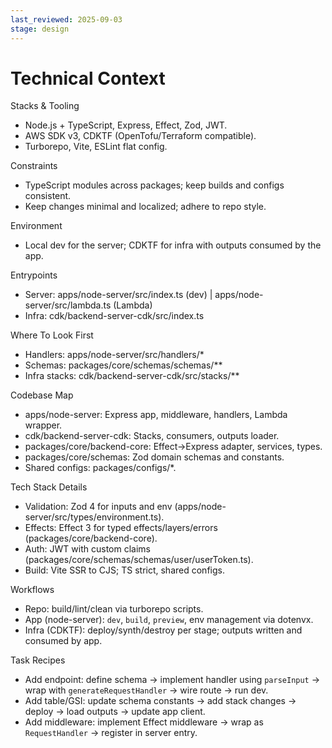 ```yaml
---
last_reviewed: 2025-09-03
stage: design
---
```


# Technical Context

Stacks & Tooling
- Node.js + TypeScript, Express, Effect, Zod, JWT.
- AWS SDK v3, CDKTF (OpenTofu/Terraform compatible).
- Turborepo, Vite, ESLint flat config.

Constraints
- TypeScript modules across packages; keep builds and configs consistent.
- Keep changes minimal and localized; adhere to repo style.

Environment
- Local dev for the server; CDKTF for infra with outputs consumed by the app.

Entrypoints
- Server: apps/node-server/src/index.ts (dev) | apps/node-server/src/lambda.ts (Lambda)
- Infra: cdk/backend-server-cdk/src/index.ts

Where To Look First
- Handlers: apps/node-server/src/handlers/*
- Schemas: packages/core/schemas/schemas/**
- Infra stacks: cdk/backend-server-cdk/src/stacks/**

Codebase Map
- apps/node-server: Express app, middleware, handlers, Lambda wrapper.
- cdk/backend-server-cdk: Stacks, consumers, outputs loader.
- packages/core/backend-core: Effect→Express adapter, services, types.
- packages/core/schemas: Zod domain schemas and constants.
- Shared configs: packages/configs/*.

Tech Stack Details
- Validation: Zod 4 for inputs and env (apps/node-server/src/types/environment.ts).
- Effects: Effect 3 for typed effects/layers/errors (packages/core/backend-core).
- Auth: JWT with custom claims (packages/core/schemas/schemas/user/userToken.ts).
- Build: Vite SSR to CJS; TS strict, shared configs.

Workflows
- Repo: build/lint/clean via turborepo scripts.
- App (node-server): `dev`, `build`, `preview`, env management via dotenvx.
- Infra (CDKTF): deploy/synth/destroy per stage; outputs written and consumed by app.

Task Recipes
- Add endpoint: define schema → implement handler using `parseInput` → wrap with `generateRequestHandler` → wire route → run dev.
- Add table/GSI: update schema constants → add stack changes → deploy → load outputs → update app client.
- Add middleware: implement Effect middleware → wrap as `RequestHandler` → register in server entry.
